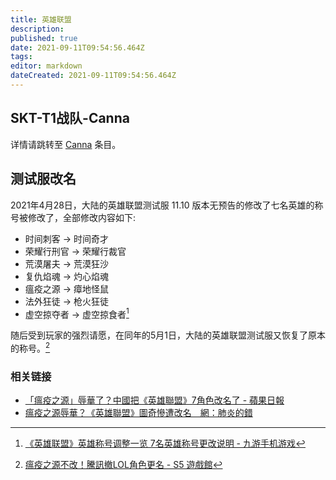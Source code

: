 ```yaml
---
title: 英雄联盟
description: 
published: true
date: 2021-09-11T09:54:56.464Z
tags: 
editor: markdown
dateCreated: 2021-09-11T09:54:56.464Z
---
```


## SKT-T1战队-Canna

详情请跳转至 [Canna](/people/Canna.md) 条目。

## 测试服改名

2021年4月28日，大陆的英雄联盟测试服 11.10 版本无预告的修改了七名英雄的称号被修改了，全部修改内容如下:

+ 时间刺客 → 时间奇才
+ 荣耀行刑官 → 荣耀行裁官
+ 荒漠屠夫 → 荒漠狂沙
+ 复仇焰魂 → 灼心焰魂
+ 瘟疫之源 → 瘴地怪鼠
+ 法外狂徒 → 枪火狂徒
+ 虚空掠夺者 → 虚空掠食者[^5120168]

[^5120168]: [《英雄联盟》英雄称号调整一览 7名英雄称号更改说明 - 九游手机游戏](https://web.archive.org/web/20210911015852/https://www.9game.cn/news/5120168.html)

随后受到玩家的强烈请愿，在同年的5月1日，大陆的英雄联盟测试服又恢复了原本的称号。[^932990]

[^932990]: [瘟疫之源不改！騰訊撤LOL角色更名 - S5 遊戲館](https://web.archive.org/web/20210911020308/https://game.setn.com/game666content.php?newsid=932990)

### 相关链接

+ [「瘟疫之源」辱華了？中國把《英雄聯盟》7角色改名了 - 蘋果日報](https://web.archive.org/web/20210911015035/https://tw.appledaily.com/gadget/20210429/UHVITSX4MZB25PMY5MOEEYECUE/)
+ [瘟疫之源辱華？《英雄聯盟》圖奇慘遭改名　網：肺炎的錯](https://web.archive.org/web/20210911015328/https://www.ttshow.tw/article/79518)
